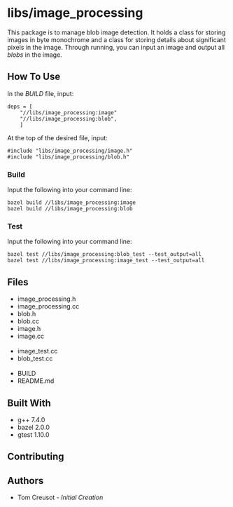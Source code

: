 # libs/image_processing
This package is to manage blob image detection.
It holds a class for storing images in byte monochrome and a class for storing details about significant pixels in the image.
Through running, you can input an image and output all *blobs* in the image.


## How To Use
In the *BUILD* file, input:
```
deps = [
	"//libs/image_processing:image"
	"//libs/image_processing:blob",
	]
```
At the top of the desired file, input:
```
#include "libs/image_processing/image.h"
#include "libs/image_processing/blob.h"
```

### Build
Input the following into your command line:
```
bazel build //libs/image_processing:image
bazel build //libs/image_processing:blob
```

### Test
Input the following into your command line:
```
bazel test //libs/image_processing:blob_test --test_output=all
bazel test //libs/image_processing:image_test --test_output=all
```

## Files
* image_processing.h
* image_processing.cc
* blob.h
* blob.cc
* image.h
* image.cc
<br /><br />
* image_test.cc
* blob_test.cc
<br /><br />
* BUILD
* README.md

## Built With
* g++	7.4.0
* bazel	2.0.0
* gtest	1.10.0

## Contributing

## Authors
* Tom Creusot - *Initial Creation*
